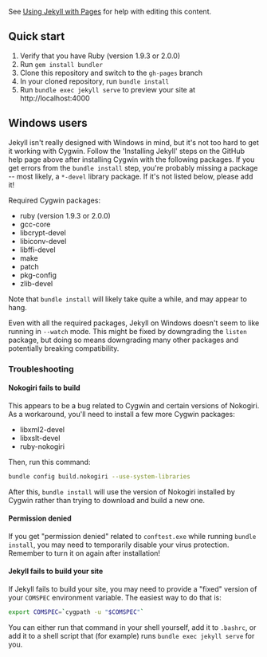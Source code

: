 See [Using Jekyll with Pages](https://help.github.com/articles/using-jekyll-with-pages) for help with editing this content.

## Quick start

1. Verify that you have Ruby (version 1.9.3 or 2.0.0)
1. Run `gem install bundler`
1. Clone this repository and switch to the `gh-pages` branch
1. In your cloned repository, run `bundle install`
1. Run `bundle exec jekyll serve` to preview your site at
   http://localhost:4000

## Windows users

Jekyll isn't really designed with Windows in mind, but it's not too hard to
get it working with Cygwin. Follow the 'Installing Jekyll' steps on the GitHub
help page above after installing Cygwin with the following packages. If you
get errors from the `bundle install` step, you're probably missing a package
-- most likely, a `*-devel` library package. If it's not listed below, please
add it!

Required Cygwin packages:
* ruby (version 1.9.3 or 2.0.0)
* gcc-core
* libcrypt-devel
* libiconv-devel
* libffi-devel
* make
* patch
* pkg-config
* zlib-devel

Note that `bundle install` will likely take quite a while, and may appear to hang.

Even with all the required packages, Jekyll on Windows doesn't seem to like
running in `--watch` mode. This might be fixed by downgrading the `listen`
package, but doing so means downgrading many other packages and potentially
breaking compatibility.

### Troubleshooting

#### Nokogiri fails to build

This appears to be a bug related to Cygwin and certain versions of Nokogiri. As a workaround, you'll need to install a few more Cygwin packages:
* libxml2-devel
* libxslt-devel
* ruby-nokogiri

Then, run this command:
```sh
bundle config build.nokogiri --use-system-libraries
```

After this, `bundle install` will use the version of Nokogiri installed by Cygwin rather than trying to download and build a new one.

#### Permission denied

If you get "permission denied" related to `conftest.exe` while running
`bundle install`, you may need to temporarily disable your virus protection.
Remember to turn it on again after installation!

#### Jekyll fails to build your site

If Jekyll fails to build your site, you may need to provide a "fixed" version
of your `COMSPEC` environment variable. The easiest way to do that is:
```sh
export COMSPEC=`cygpath -u "$COMSPEC"`
```
You can either run that command in your shell yourself, add it to `.bashrc`,
or add it to a shell script that (for example) runs `bundle exec jekyll serve`
for you.
